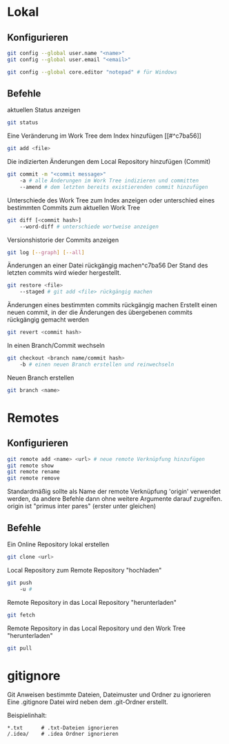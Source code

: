 # Lokal

## Konfigurieren
``` bash
git config --global user.name "<name>"
git config --global user.email "<email>"

git config --global core.editor "notepad" # für Windows
```

## Befehle

aktuellen Status anzeigen
``` bash
git status
```

Eine Veränderung im Work Tree dem Index hinzufügen [[#^c7ba56]]
``` bash
git add <file>
```

Die indizierten Änderungen dem Local Repository hinzufügen (Commit)
``` bash
git commit -m "<commit message>"
	-a # alle Änderungen im Work Tree indizieren und committen
	--amend # dem letzten bereits existierenden commit hinzufügen
```

Unterschiede des Work Tree zum Index anzeigen
	oder unterschied eines bestimmten Commits zum aktuellen Work Tree 
``` bash
git diff [<commit hash>]
	--word-diff # unterschiede wortweise anzeigen
```

Versionshistorie der Commits anzeigen
``` bash
git log [--graph] [--all]
```

Änderungen an einer Datei rückgängig machen^c7ba56
	Der Stand des letzten commits wird wieder hergestellt.
``` bash
git restore <file>
	--staged # git add <file> rückgängig machen
```

Änderungen eines bestimmten commits rückgängig machen
	Erstellt einen neuen commit, in der die Änderungen des übergebenen commits rückgängig gemacht werden
``` bash
git revert <commit hash>
```

In einen Branch/Commit wechseln 
``` bash
git checkout <branch name/commit hash>
	-b # einen neuen Branch erstellen und reinwechseln
```

Neuen Branch erstellen
``` bash
git branch <name>
```

# Remotes

## Konfigurieren
``` bash
git remote add <name> <url> # neue remote Verknüpfung hinzufügen
git remote show
git remote rename
git remote remove
```
Standardmäßig sollte als Name der remote Verknüpfung 'origin' verwendet werden, da andere Befehle dann ohne weitere Argumente darauf zugreifen. origin ist "primus inter pares" (erster unter gleichen)

## Befehle

Ein Online Repository lokal erstellen
``` bash
git clone <url>
```

Local Repository zum Remote Repository "hochladen"
``` bash
git push
	-u # 
```

Remote Repository in das Local Repository "herunterladen"
``` bash
git fetch
```

Remote Repository in das Local Repository und den Work Tree "herunterladen"
``` bash
git pull
```

# gitignore
Git Anweisen bestimmte Dateien, Dateimuster und Ordner zu ignorieren
Eine .gitignore Datei wird neben dem .git-Ordner erstellt. 

Beispielinhalt:
``` .gitignore
*.txt      # .txt-Dateien ignorieren
/.idea/    # .idea Ordner ignorieren
```
